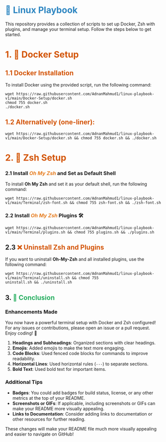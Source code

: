 # <span style="color: #2E86C1;">🚀 Linux Playbook</span>

This repository provides a collection of scripts to set up Docker, Zsh with plugins, and manage your terminal setup. Follow the steps below to get started.

# <span style="color: #D35400;"> 1. 🐳 Docker Setup</span>

## <span style="color: #D35400;"> 1.1 Docker Installation</span>

To install Docker using the provided script, run the following command:

```
wget https://raw.githubusercontent.com/AdnanMahmud1/linux-playbook-v1/main/Docker-Setup/docker.sh
chmod 755 docker.sh
./docker.sh
```

## <span style="color: #D35400;"> 1.2 Alternatively (one-liner):</span>

```
wget https://raw.githubusercontent.com/AdnanMahmud1/linux-playbook-v1/main/Docker-Setup/docker.sh && chmod 755 docker.sh && ./docker.sh
```

# <span style="color: #D35400;"> 2. 🦄 Zsh Setup</span>

### 2.1 Install <span style="color: #E67E22;font-style: italic">Oh My Zsh</span> and Set as Default Shell

To install **Oh My Zsh** and set it as your default shell, run the following command:

```
wget https://raw.githubusercontent.com/AdnanMahmud1/linux-playbook-v1/main/Terminal/zsh-font.sh && chmod 755 zsh-font.sh && ./zsh-font.sh
```

### 2.2 Install <span style="color: #E67E22;font-style: italic">Oh My Zsh</span> Plugins 🛠️

```
wget https://raw.githubusercontent.com/AdnanMahmud1/linux-playbook-v1/main/Terminal/plugins.sh && chmod 755 plugins.sh && ./plugins.sh
```

## 2.3 <span style="color: #D35400;"> ❌ Uninstall Zsh and Plugins</span>

If you want to uninstall **Oh-My-Zsh** and all installed plugins, use the following command:

```
wget https://raw.githubusercontent.com/AdnanMahmud1/linux-playbook-v1/main/Terminal/uninstall.sh && chmod 755
uninstall.sh && ./uninstall.sh
```

## 3. <span style="color: #27AE60;">🌈 Conclusion</span>

### Enhancements Made

You now have a powerful terminal setup with Docker and Zsh configured! For any issues or contributions, please open an issue or a pull request. Enjoy coding! 🎉

1. **Headings and Subheadings**: Organized sections with clear headings.
2. **Emojis**: Added emojis to make the text more engaging.
3. **Code Blocks**: Used fenced code blocks for commands to improve readability.
4. **Horizontal Lines**: Used horizontal rules (`---`) to separate sections.
5. **Bold Text**: Used bold text for important items.

### Additional Tips

- **Badges**: You could add badges for build status, license, or any other metrics at the top of your README.
- **Screenshots or GIFs**: If applicable, including screenshots or GIFs can make your README more visually appealing.
- **Links to Documentation**: Consider adding links to documentation or other resources for further reading.

These changes will make your README file much more visually appealing and easier to navigate on GitHub!
